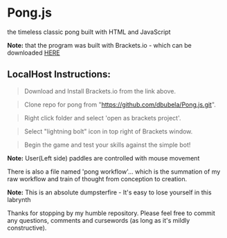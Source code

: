 # Pong.js

the timeless classic pong built with HTML and JavaScript

**Note:** that the program was built with Brackets.io - which can be downloaded <a href="http://brackets.io/">HERE</a>

## LocalHost Instructions:
>Download and Install Brackets.io from the link above.  

>Clone repo for pong from "https://github.com/dbubela/Pong.js.git". 

>Right click folder and select 'open as brackets project'. 

>Select "lightning bolt" icon in top right of Brackets window. 

>Begin the game and test your skills against the simple bot! 

**Note:** User(Left side) paddles are controlled with mouse movement 

There is also a file named 'pong workflow'... which is the summation of my raw workflow and train of thought from conception to creation. 

**Note:** This is an absolute dumpsterfire - It's easy to lose yourself in this labrynth

Thanks for stopping by my humble repository. Please feel free to commit any questions, comments and cursewords (as long as it's mildly constructive).


